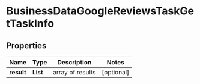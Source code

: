 # BusinessDataGoogleReviewsTaskGetTaskInfo


## Properties

| Name | Type | Description | Notes |
|------------ | ------------- | ------------- | -------------|
**result** | **List<BusinessDataGoogleReviewsTaskGetResultInfo>** | array of results |[optional]|